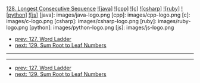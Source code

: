 [128. Longest Consecutive Sequence](https://leetcode.com/problems/longest-consecutive-sequence/)
[![java]](https://github.com/leetcode-study-group/leetcode-java-solutions/blob/master/128-longest-consecutive-sequence.md)
[![cpp]](https://github.com/leetcode-study-group/leetcode-cpp-solutions/blob/master/128-longest-consecutive-sequence.md)
[![c]](https://github.com/leetcode-study-group/leetcode-c-solutions/blob/master/128-longest-consecutive-sequence.md)
[![csharp]](https://github.com/leetcode-study-group/leetcode-csharp-solutions/blob/master/128-longest-consecutive-sequence.md)
[![ruby]](https://github.com/leetcode-study-group/leetcode-ruby-solutions/blob/master/128-longest-consecutive-sequence.md)
[![python]](https://github.com/leetcode-study-group/leetcode-python-solutions/blob/master/128-longest-consecutive-sequence.md)
[![js]](https://github.com/leetcode-study-group/leetcode-js-solutions/blob/master/128-longest-consecutive-sequence.md)
[java]: images/java-logo.png
[cpp]: images/cpp-logo.png
[c]: images/c-logo.png
[csharp]: images/csharp-logo.png
[ruby]: images/ruby-logo.png
[python]: images/python-logo.png
[js]: images/js-logo.png

- [prev: 127. Word Ladder](127-word-ladder.md)
- [next: 129. Sum Root to Leaf Numbers](129-sum-root-to-leaf-numbers.md)

---


---

- [prev: 127. Word Ladder](127-word-ladder.md)
- [next: 129. Sum Root to Leaf Numbers](129-sum-root-to-leaf-numbers.md)
